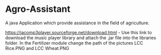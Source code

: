 # Agro-Assistant
A java Application which provide assistance in the field of agriculture. 

https://jacomp3player.sourceforge.net/download.html - Use this link to download the music player library and attach the .jar file into the libraries folder.
In the Fertilizer module change the path of the pictures LCC Rice.PNG and LCC Wheat.PNG
